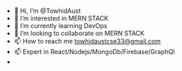 - 👋 Hi, I’m @TowhidAust
- 👀 I’m interested in MERN STACK
- 🌱 I’m currently learning DevOps
- 💞️ I’m looking to collaborate on MERN STACK
- 📫 How to reach me towhidaustcse33@gmail.com
- 📫 Expert in React/Nodejs/MongoDb/Firebase/GraphQl
- 

<!---
TowhidAust/TowhidAust is a ✨ special ✨ repository because its `README.md` (this file) appears on your GitHub profile.
You can click the Preview link to take a look at your changes.
--->
